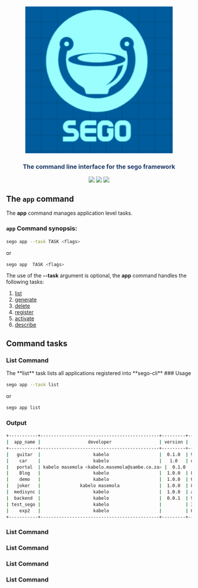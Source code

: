 


<p align="center"><img src="https://raw.githubusercontent.com/sambe-consulting/sego/master/sego/assets/logo.png?token=ASI6IMQLECOW25335IBSGZLAJFVMW" width="400"></p>

<p align="center"><h3 style="color: #193967; text-align: center">The command line interface for the sego framework </h3></p>

<p align="center">
<a href="https://github.com/sambe-consulting/sego-cli/actions/workflows/sego-cli-build.yml"><img src="https://github.com/sambe-consulting/sego-cli/actions/workflows/sego-cli-build.yml/badge.svg"></a>
<a href="https://houndci.com"><img src="https://img.shields.io/badge/Reviewed_by-Hound-8E64B0.svg"></a>
<a href="https://github.com/sambe-consulting/sego-cli/blob/master/LICENSE"><img src="https://img.shields.io/github/license/apache/zookeeper"></a>


</p>


## The `app` command 
The **app** command manages application level tasks. 
### `app` Command synopsis:
```bash
sego app --task TASK <flags>
```
or 
```bash
sego app  TASK <flags>
```
The use of the **--task** argument is optional, the **app** command handles the following tasks:
1. <a href="#app-list">list</a>
2.  <a href="#app-generate">generate</a>
3.  <a href="#app-delete">delete</a>
4.  <a href="#app-register">register</a>
5.  <a href="#app-activate">activate</a>
6.  <a href="#app-describe">describe</a>



## Command tasks 
<h3 id="app-list">List Command</h3>
The **list** task lists all applications registered into **sego-cli**
### Usage 

```bash
sego app --task list 
```
or 
```bash
sego app list 
```
### Output 

```bash
+-----------+---------------------------------------------+---------+--------------------------------------+---------------------+--------+
|  app_name |                  developer                  | version |        application_identifier        |      created_at     | active |
+-----------+---------------------------------------------+---------+--------------------------------------+---------------------+--------+
|   guitar  |                    kabelo                   |  0.1.0  | 95e75792-ea8a-42a5-a4ca-d658b63fd9ac | 2021-05-09 21:59:55 |   0    |
|    car    |                    kabelo                   |   1.0   | d2fd5dc1-fea2-4d35-b23a-7d029b572c42 | 2021-05-09 22:35:05 |   0    |
|   portal  | kabelo masemola <kabelo.masemola@sambe.co.za> |  0.1.0  | 7307c469-1398-4b34-a6f5-f40876150d0b | 2021-05-11 00:00:20 |   0    |
|    Blog   |                    kabelo                   |  1.0.0  | 8f713dd1-318f-4635-903f-fa88f6acdd24 | 2021-07-08 14:13:49 |   0    |
|    demo   |                    kabelo                   |  1.0.0  | 02f4e21d-1dff-494f-8d29-b9f8218a6760 | 2021-07-26 14:06:17 |   0    |
|   joker   |               kabelo masemola               |  1.0.0  | 8a32ab84-a1a4-46fb-833e-9e21bd33def1 | 2021-07-30 01:18:46 |   0    |
|  medisync |                    kabelo                   |  1.0.0  | ab272f35-409e-494e-b602-b5f79529d547 | 2021-08-01 01:24:42 |   0    |
|  backend  |                    kabelo                   |  0.0.1  | 98221f8e-8117-4320-8af5-9d627914aaec | 2021-08-21 22:24:04 |   1    |
| test_sego |                    kabelo                   |         | 3abc2126-3129-4ae0-acb8-a2140a703a54 | 2021-09-03 02:07:37 |   0    |
|    exp2   |                    kabelo                   |         | 0f99edc3-0125-47ac-a5a5-a724103bcbb7 | 2021-09-22 16:54:31 |   0    |
+-----------+---------------------------------------------+---------+--------------------------------------+---------------------+--------+
```





<h3 id="app-list">List Command</h3>
<h3 id="app-list">List Command</h3>
<h3 id="app-list">List Command</h3>
<h3 id="app-list">List Command</h3>
